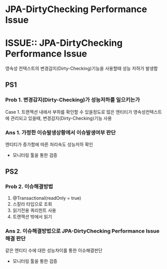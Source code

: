 # JPA-DirtyChecking Performance Issue

# ISSUE:: JPA-DirtyChecking Performance Issue

영속성 컨텍스트의 변경감지(Dirty-Checking)기능을 사용할때 성능 저하가 발생함

## PS1

### Prob 1. 변경감지(Dirty-Checking)가 성능저하를 일으키는가

Case 1. 트랜젝션 내에서 부하를 확인할 수 있을정도로 많은 엔티티가 영속성컨텍스트에 관리되고 있을때, 변경감지(Dirty-Checking)기능 사용

### Ans 1. 가정한 이슈발생상황에서 이슈발생여부 판단

엔티티가 증가함에 따른 처리속도 성능저하 확인

- 모니터링 툴을 통한 검증

## PS2

### Prob 2. 이슈해결방법

1. @Transactional(readOnly = true)
2. 스칼라 타입으로 조회
3. 읽기전용 쿼리힌트 사용
4. 트랜잭션 밖에서 읽기

### Ans 2. 이슈해결방법으로 JPA-DirtyChecking Performance Issue 해결 판단

같은 엔티티 수에 대한 성능차이를 통한 이슈해결판단

- 모니터링 툴을 통한 검증